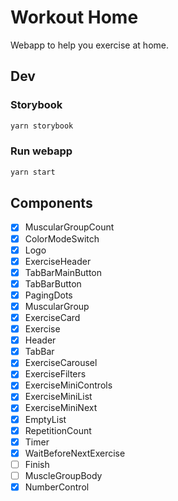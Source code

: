 # Workout Home

Webapp to help you exercise at home.

## Dev

### Storybook

```bash
yarn storybook
```

### Run webapp

```bash
yarn start
```

## Components

- [x] MuscularGroupCount
- [x] ColorModeSwitch
- [x] Logo
- [x] ExerciseHeader
- [x] TabBarMainButton
- [x] TabBarButton
- [x] PagingDots
- [x] MuscularGroup
- [x] ExerciseCard
- [x] Exercise
- [x] Header
- [x] TabBar
- [x] ExerciseCarousel
- [x] ExerciseFilters
- [x] ExerciseMiniControls
- [x] ExerciseMiniList
- [x] ExerciseMiniNext
- [x] EmptyList
- [x] RepetitionCount
- [x] Timer
- [x] WaitBeforeNextExercise
- [ ] Finish
- [ ] MuscleGroupBody
- [x] NumberControl
